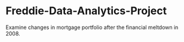 # Freddie-Data-Analytics-Project
Examine changes in mortgage portfolio after the financial meltdown in 2008. 
